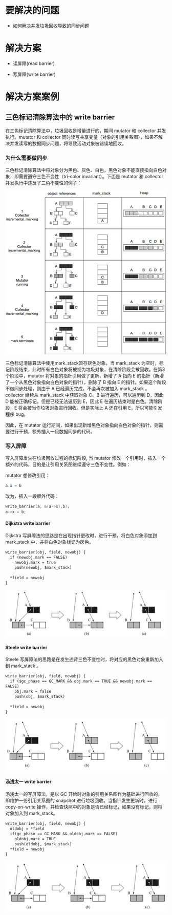 # 要解决的问题

* 如何解决并发垃圾回收导致的同步问题

# 解决方案

* 读屏障(read barrier)

* 写屏障(write barrier)

# 解决方案案例

## 三色标记清除算法中的 write barrier

在三色标记清除算法中，垃圾回收是增量进行的，期间 mutator 和 collector 并发执行。mutator 和 collector 同时读写共享变量（对象的引用关系图），如果不解决并发读写的数据同步问题，将导致活动对象被错误地回收。

### 为什么需要做同步

三色标记清除算法中将对象分为黑色、灰色、白色，黑色对象不能直接指向白色对象，即需要遵守三色不变性（tri-color invariant）。下面是 mutator 和 collector 并发执行中违反了三色不变性的例子：

![img](./garbage-collection/tri-color.png)

三色标记清除算法中使用mark_stack暂存灰色对象。当 mark_stack 为空时，标记阶段结束，此时所有白色对象将被视为垃圾对象，在清除阶段会被回收。在第3个阶段中，mutator 将对象的指针引用做了更新，新增了 A 指向 E 的指针（新增了一个从黑色对象指向白色对象的指针），删除了 B 指向 E 的指针。如果这个阶段不做同步处理，则由于 A 已经遍历完成，不会再次被加入 mark_stack 。collector 继续从 mark_stack 中获取对象 C、B 进行遍历，可以遍历到 D，因此 D 能被正确标记。但是已经无法遍历到 E，因此 E 在遍历结束时是白色。清除阶段，E 将会被当作垃圾对象进行回收。但是实际上 A 还在引用 E，所以可能引发程序 bug。

因此，在 mutator 运行期间，如果出现新增黑色对象指向白色对象的指针，则需要进行干预，额外插入一段数据同步的代码。

### 写入屏障

写入屏障发生在垃圾回收过程的标记阶段, 当 mutator 修改一个引用时，插入一个额外的代码，目的是让引用关系图继续遵守三色不变性。例如：

mutator 想修改引用：

```java
a.x = b
```

改为，插入一段额外代码：

```c
write_barrier(a, &(a->x),b);
a->x = b;
```

#### Dijkstra write barrier

Dijkstra 写屏障法的思路是在出现指针更改时，进行干预，将白色对象添加到 mark_stack 中，并将白色对象标记为灰色。

```
wirte_barrier(obj, field, newobj) {
  if (newobj.mark == FALSE)            
    newobj.mark = true 
    push(newobj, $mark_stack)
 
  *field = newobj
}
```

![img](./garbage-collection/dijkstra-write-barrier.png)

#### Steele write barrier

Steele 写屏障法的思路是在发生违背三色不变性时，将对应的黑色对象重新加入到 mark_stack 。

```
wirte_barrier(obj, field, newobj) {
  if ($gc_phase == GC_MARK && obj.mark == TRUE && newobj.mark == FALSE)            
    obj.mark = false 
    push(obj, $mark_stack)
 
  *field = newobj
}
```

![img](./garbage-collection/steele-write-barrier.png)

#### 汤浅太一 write barrier

汤浅太一的写屏障法，是以 GC 开始时对象的引用关系图作为基础进行回收的，即维护一份引用关系图的 snapshot 进行垃圾回收。当指针发生更新时，进行 copy-on-write 操作，并检查快照中的对象是否已经标记，如果没有标记，则将对象加入到 mark_stack。

```
write_barrier(obj, field, newobj) {
  oldobj = *field  
  if(gc_phase == GC_MARK && oldobj.mark == FALSE)
    oldobj.mark = TRUE 
    push(oldobj, $mark_stack)
  *field = newobj
}
```

![img](./garbage-collection/snapshot-write-barrier.png)

